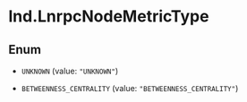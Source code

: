 # lnd.LnrpcNodeMetricType

## Enum


* `UNKNOWN` (value: `"UNKNOWN"`)

* `BETWEENNESS_CENTRALITY` (value: `"BETWEENNESS_CENTRALITY"`)


